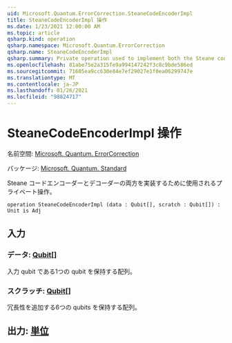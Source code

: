 ```yaml
---
uid: Microsoft.Quantum.ErrorCorrection.SteaneCodeEncoderImpl
title: SteaneCodeEncoderImpl 操作
ms.date: 1/23/2021 12:00:00 AM
ms.topic: article
qsharp.kind: operation
qsharp.namespace: Microsoft.Quantum.ErrorCorrection
qsharp.name: SteaneCodeEncoderImpl
qsharp.summary: Private operation used to implement both the Steane code encoder and decoder.
ms.openlocfilehash: 81abe75e2a315fe9a994147242f3c8c9bde586ed
ms.sourcegitcommit: 71605ea9cc630e84e7ef29027e1f0ea06299747e
ms.translationtype: MT
ms.contentlocale: ja-JP
ms.lasthandoff: 01/26/2021
ms.locfileid: "98824717"
---
```

# <a name="steanecodeencoderimpl-operation"></a>SteaneCodeEncoderImpl 操作

名前空間: [Microsoft. Quantum. ErrorCorrection](xref:Microsoft.Quantum.ErrorCorrection)

パッケージ: [Microsoft. Quantum. Standard](https://nuget.org/packages/Microsoft.Quantum.Standard)


Steane コードエンコーダーとデコーダーの両方を実装するために使用されるプライベート操作。

```qsharp
operation SteaneCodeEncoderImpl (data : Qubit[], scratch : Qubit[]) : Unit is Adj
```


## <a name="input"></a>入力

### <a name="data--qubit"></a>データ: [Qubit](xref:microsoft.quantum.lang-ref.qubit)[]

入力 qubit である1つの qubit を保持する配列。


### <a name="scratch--qubit"></a>スクラッチ: [Qubit](xref:microsoft.quantum.lang-ref.qubit)[]

冗長性を追加する6つの qubits を保持する配列。



## <a name="output--unit"></a>出力: [単位](xref:microsoft.quantum.lang-ref.unit)

